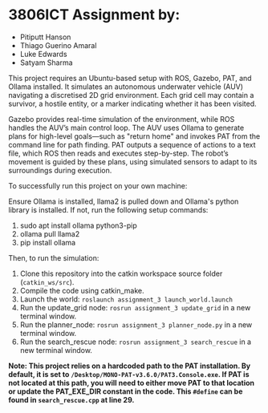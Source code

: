 # 3806ICT Assignment by:

-  Pitiputt Hanson
-  Thiago Guerino Amaral
-  Luke Edwards
-  Satyam Sharma

This project requires an Ubuntu-based setup with ROS, Gazebo, PAT, and Ollama installed. It simulates an autonomous underwater vehicle (AUV) navigating a discretised 2D grid environment. Each grid cell may contain a survivor, a hostile entity, or a marker indicating whether it has been visited.

Gazebo provides real-time simulation of the environment, while ROS handles the AUV’s main control loop. The AUV uses Ollama to generate plans for high-level goals—such as "return home" and invokes PAT from the command line for path finding. PAT outputs a sequence of actions to a text file, which ROS then reads and executes step-by-step. The robot’s movement is guided by these plans, using simulated sensors to adapt to its surroundings during execution.

To successfully run this project on your own machine:

Ensure Ollama is installed, llama2 is pulled down and Ollama's python library is installed. If not, run the following setup commands:
1. sudo apt install ollama python3-pip
2. ollama pull llama2
3. pip install ollama 

Then, to run the simulation:
1. Clone this repository into the catkin workspace source folder (`catkin_ws/src`).
2. Compile the code using catkin_make.
3. Launch the world: `roslaunch assignment_3 launch_world.launch`
4. Run the update_grid node: `rosrun assignment_3 update_grid` in a new terminal window.
5. Run the planner_node: `rosrun assignment_3 planner_node.py` in a new terminal window.
5. Run the search_rescue node: `rosrun assignment_3 search_rescue` in a new terminal window.

**Note: This project relies on a hardcoded path to the PAT installation. By default, it is set to `/Desktop/MONO-PAT-v3.6.0/PAT3.Console.exe`. If PAT is not located at this path, you will need to either move PAT to that location or update the PAT_EXE_DIR constant in the code. This `#define` can be found in `search_rescue.cpp` at line 29.**